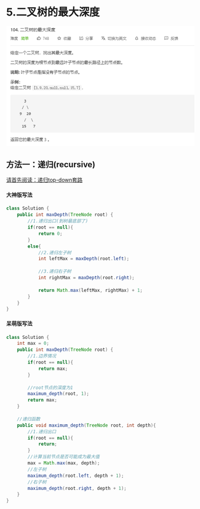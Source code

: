 # 5.二叉树的最大深度

![image-20201129164221528](pic/image-20201129164221528.png)

## 方法一：递归(recursive)

[请首先阅读：递归top-down套路](b.大赫的套路-递归.md)

#### 大神版写法

```java
class Solution {
    public int maxDepth(TreeNode root) {
        //1.递归出口(到树最底部了)
        if(root == null){
            return 0;
        }
        else{
            //2.递归左子树
            int leftMax = maxDepth(root.left);
            
            //3.递归右子树
            int rightMax = maxDepth(root.right);
            
            return Math.max(leftMax, rightMax) + 1;
        }
    }
}
```

#### 呆萌版写法

```java
class Solution {
    int max = 0;
    public int maxDepth(TreeNode root) {
        //1.边界情况
        if(root == null){
            return max;
        }
        
        //root节点的深度为1
        maximum_depth(root, 1);
        return max; 
    }
    
    //递归函数
    public void maximum_depth(TreeNode root, int depth){
        //1.递归出口
        if(root == null){
            return;
        }
        //计算当前节点是否可能成为最大值
        max = Math.max(max, depth);
        //左子树
        maximum_depth(root.left, depth + 1);
        //右子树
        maximum_depth(root.right, depth + 1);
    }
}
```

